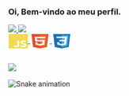 ### Oi, Bem-vindo ao meu perfil.

<div align="enter">
  <a href="https://github.com/RafaelLoureiro"><img width="45%" src="https://github-readme-stats.vercel.app/api?username=RafaelLoureiro&show_icons=true&theme=highcontrast&include_all_commits=true&count_private=true"/>
  <img width="45%"  src="https://github-readme-stats.vercel.app/api/top-langs/?username=RafaelLoureiro&layout=compact&langs_count=7&theme=highcontrast"/>
</div>
<div>
  <img align="center" alt="Rafa-Js" height="30" width="40" src="https://raw.githubusercontent.com/devicons/devicon/master/icons/javascript/javascript-plain.svg">  
  <img align="center" alt="Rafa-HTML" height="30" width="40" src="https://raw.githubusercontent.com/devicons/devicon/master/icons/html5/html5-original.svg">
  <img align="center" alt="Rafa-CSS" height="30" width="40" src="https://raw.githubusercontent.com/devicons/devicon/master/icons/css3/css3-original.svg">
</div>

##

<div> 


  <a href = "mailto:rafanetmello@gmail.com"><img src="https://img.shields.io/badge/-Gmail-%23333?style=for-the-badge&logo=gmail&logoColor=white" target="_blank"></a>
  
  
![Snake animation](https://github.com/RafaelLoureiro/RafaelLoureiro/blob/output/github-contribution-grid-snake.svg)
</div>
